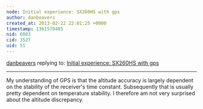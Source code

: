 ```yaml
---
node: Initial experience: SX260HS with gps
author: danbeavers
created_at: 2013-02-22 22:01:25 +0000
timestamp: 1361570485
nid: 6083
cid: 3527
uid: 51
---
```




[danbeavers](../profile/danbeavers) replying to: [Initial experience: SX260HS with gps](../notes/patcoyle/2-21-2013/initial-experiences-sx260hs-gps)

----
My understanding of GPS is that the altitude accuracy is largely dependent on the stability of the receiver's time constant.  Subsequently that is usually pretty dependent on temperature stability.  I therefore am not very surprised about the altitude discrepancy.